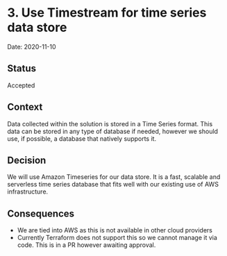 # 3. Use Timestream for time series data store

Date: 2020-11-10

## Status

Accepted

## Context

Data collected within the solution is stored in a Time Series format. This data can be stored in any type of database
if needed, however we should use, if possible, a database that natively supports it.

## Decision

We will use Amazon Timeseries for our data store. It is a fast, scalable and serverless time series database that fits
well with our existing use of AWS infrastructure.

## Consequences

* We are tied into AWS as this is not available in other cloud providers
* Currently Terraform does not support this so we cannot manage it via code. This is in a PR however awaiting approval.
